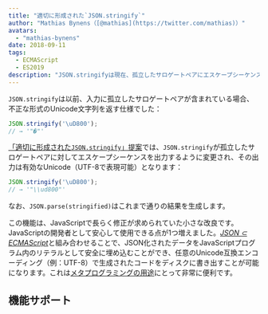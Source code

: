 ```yaml
---
title: "適切に形成された`JSON.stringify`"
author: "Mathias Bynens（[@mathias](https://twitter.com/mathias)）"
avatars:
  - "mathias-bynens"
date: 2018-09-11
tags:
  - ECMAScript
  - ES2019
description: "JSON.stringifyは現在、孤立したサロゲートペアにエスケープシーケンスを出力するため、その出力は有効なUnicode（UTF-8で表現可能）となっている。"
---
```

`JSON.stringify`は以前、入力に孤立したサロゲートペアが含まれている場合、不正な形式のUnicode文字列を返す仕様でした：

```js
JSON.stringify('\uD800');
// → '"�"'
```

[「適切に形成された`JSON.stringify`」提案](https://github.com/tc39/proposal-well-formed-stringify)では、`JSON.stringify`が孤立したサロゲートペアに対してエスケープシーケンスを出力するように変更され、その出力は有効なUnicode（UTF-8で表現可能）となります：

<!--truncate-->
```js
JSON.stringify('\uD800');
// → '"\\ud800"'
```

なお、`JSON.parse(stringified)`はこれまで通りの結果を生成します。

この機能は、JavaScriptで長らく修正が求められていた小さな改良です。JavaScriptの開発者として安心して使用できる点が1つ増えました。[_JSON ⊂ ECMAScript_](/features/subsume-json)と組み合わせることで、JSON化されたデータをJavaScriptプログラム内のリテラルとして安全に埋め込むことができ、任意のUnicode互換エンコーディング（例：UTF-8）で生成されたコードをディスクに書き出すことが可能になります。これは[メタプログラミングの用途](/features/subsume-json#embedding-json)にとって非常に便利です。

## 機能サポート

<feature-support chrome="72 /blog/v8-release-72#well-formed-json.stringify"
                 firefox="64"
                 safari="12.1"
                 nodejs="12 https://twitter.com/mathias/status/1120700101637353473"
                 babel="yes https://github.com/zloirock/core-js#ecmascript-json"></feature-support>
